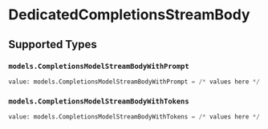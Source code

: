 # DedicatedCompletionsStreamBody


## Supported Types

### `models.CompletionsModelStreamBodyWithPrompt`

```python
value: models.CompletionsModelStreamBodyWithPrompt = /* values here */
```

### `models.CompletionsModelStreamBodyWithTokens`

```python
value: models.CompletionsModelStreamBodyWithTokens = /* values here */
```

